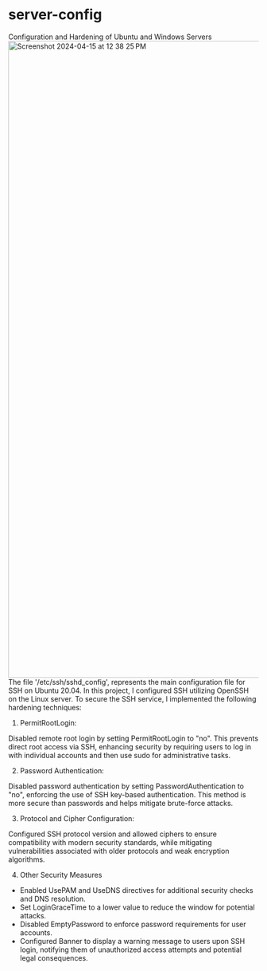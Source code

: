 # server-config
Configuration and Hardening of Ubuntu and Windows Servers
<img width="1278" alt="Screenshot 2024-04-15 at 12 38 25 PM" src="https://github.com/kwrig156/server-config/assets/165214775/6b8476dc-19c3-4866-a01f-30c633436464">
The file '/etc/ssh/sshd_config', represents the main configuration file for SSH on Ubuntu 20.04. In this project, I configured SSH utilizing OpenSSH on the Linux server. To secure the SSH service, I implemented the following hardening techniques: 

1. PermitRootLogin:

Disabled remote root login by setting PermitRootLogin to "no". This prevents direct root access via SSH, enhancing security by requiring users to log in with individual accounts and then use sudo for administrative tasks.

2. Password Authentication:

Disabled password authentication by setting PasswordAuthentication to "no", enforcing the use of SSH key-based authentication. This method is more secure than passwords and helps mitigate brute-force attacks.

3. Protocol and Cipher Configuration:

Configured SSH protocol version and allowed ciphers to ensure compatibility with modern security standards, while mitigating vulnerabilities associated with older protocols and weak encryption algorithms.

4. Other Security Measures

- Enabled UsePAM and UseDNS directives for additional security checks and DNS resolution.
- Set LoginGraceTime to a lower value to reduce the window for potential attacks.
- Disabled EmptyPassword to enforce password requirements for user accounts.
- Configured Banner to display a warning message to users upon SSH login, notifying them of unauthorized access attempts and potential legal consequences.
